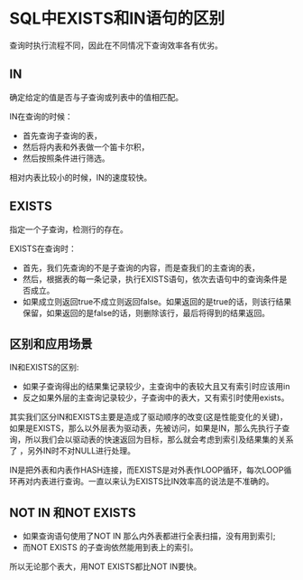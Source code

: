 # SQL中EXISTS和IN语句的区别

查询时执行流程不同，因此在不同情况下查询效率各有优劣。

## IN

确定给定的值是否与子查询或列表中的值相匹配。

IN在查询的时候：

- 首先查询子查询的表，
- 然后将内表和外表做一个笛卡尔积，
- 然后按照条件进行筛选。

相对内表比较小的时候，IN的速度较快。

## EXISTS

指定一个子查询，检测行的存在。

EXISTS在查询时：

- 首先，我们先查询的不是子查询的内容，而是查我们的主查询的表，
- 然后，根据表的每一条记录，执行EXISTS语句，依次去语句中的查询条件是否成立。
- 如果成立则返回true不成立则返回false。如果返回的是true的话，则该行结果保留，如果返回的是false的话，则删除该行，最后将得到的结果返回。

## 区别和应用场景

IN和EXISTS的区别:

- 如果子查询得出的结果集记录较少，主查询中的表较大且又有索引时应该用in
- 反之如果外层的主查询记录较少，子查询中的表大，又有索引时使用exists。

其实我们区分IN和EXISTS主要是造成了驱动顺序的改变(这是性能变化的关键)，如果是EXISTS，那么以外层表为驱动表，先被访问，如果是IN，那么先执行子查询，所以我们会以驱动表的快速返回为目标，那么就会考虑到索引及结果集的关系了 ，另外IN时不对NULL进行处理。

IN是把外表和内表作HASH连接，而EXISTS是对外表作LOOP循环，每次LOOP循环再对内表进行查询。一直以来认为EXISTS比IN效率高的说法是不准确的。

## NOT IN 和NOT EXISTS

- 如果查询语句使用了NOT IN 那么内外表都进行全表扫描，没有用到索引;
- 而NOT EXISTS 的子查询依然能用到表上的索引。

所以无论那个表大，用NOT EXISTS都比NOT IN要快。
